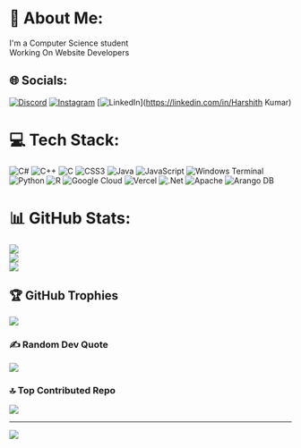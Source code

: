 # 💫 About Me:
I'm a Computer Science student<br>Working On Website Developers


## 🌐 Socials:
[![Discord](https://img.shields.io/badge/Discord-%237289DA.svg?logo=discord&logoColor=white)](https://discord.gg/https://discord.gg/WAHur3GQ4K) [![Instagram](https://img.shields.io/badge/Instagram-%23E4405F.svg?logo=Instagram&logoColor=white)](https://instagram.com/harshith.nxik) [![LinkedIn](https://img.shields.io/badge/LinkedIn-%230077B5.svg?logo=linkedin&logoColor=white)](https://linkedin.com/in/Harshith Kumar) 

# 💻 Tech Stack:
![C#](https://img.shields.io/badge/c%23-%23239120.svg?style=for-the-badge&logo=csharp&logoColor=white) ![C++](https://img.shields.io/badge/c++-%2300599C.svg?style=for-the-badge&logo=c%2B%2B&logoColor=white) ![C](https://img.shields.io/badge/c-%2300599C.svg?style=for-the-badge&logo=c&logoColor=white) ![CSS3](https://img.shields.io/badge/css3-%231572B6.svg?style=for-the-badge&logo=css3&logoColor=white) ![Java](https://img.shields.io/badge/java-%23ED8B00.svg?style=for-the-badge&logo=openjdk&logoColor=white) ![JavaScript](https://img.shields.io/badge/javascript-%23323330.svg?style=for-the-badge&logo=javascript&logoColor=%23F7DF1E) ![Windows Terminal](https://img.shields.io/badge/Windows%20Terminal-%234D4D4D.svg?style=for-the-badge&logo=windows-terminal&logoColor=white) ![Python](https://img.shields.io/badge/python-3670A0?style=for-the-badge&logo=python&logoColor=ffdd54) ![R](https://img.shields.io/badge/r-%23276DC3.svg?style=for-the-badge&logo=r&logoColor=white) ![Google Cloud](https://img.shields.io/badge/GoogleCloud-%234285F4.svg?style=for-the-badge&logo=google-cloud&logoColor=white) ![Vercel](https://img.shields.io/badge/vercel-%23000000.svg?style=for-the-badge&logo=vercel&logoColor=white) ![.Net](https://img.shields.io/badge/.NET-5C2D91?style=for-the-badge&logo=.net&logoColor=white) ![Apache](https://img.shields.io/badge/apache-%23D42029.svg?style=for-the-badge&logo=apache&logoColor=white) ![Arango DB](https://img.shields.io/badge/ArangoDB-DDE072?style=for-the-badge&logo=arangodb&logoColor=white)
# 📊 GitHub Stats:
![](https://github-readme-stats.vercel.app/api?username=HarshithKumar14310&theme=shadow_blue&hide_border=false&include_all_commits=true&count_private=false)<br/>
![](https://github-readme-streak-stats.herokuapp.com/?user=HarshithKumar14310&theme=shadow_blue&hide_border=false)<br/>
![](https://github-readme-stats.vercel.app/api/top-langs/?username=HarshithKumar14310&theme=shadow_blue&hide_border=false&include_all_commits=true&count_private=false&layout=compact)

## 🏆 GitHub Trophies
![](https://github-profile-trophy.vercel.app/?username=HarshithKumar14310&theme=radical&no-frame=false&no-bg=true&margin-w=4)

### ✍️ Random Dev Quote
![](https://quotes-github-readme.vercel.app/api?type=horizontal&theme=radical)

### 🔝 Top Contributed Repo
![](https://github-contributor-stats.vercel.app/api?username=HarshithKumar14310&limit=5&theme=dark&combine_all_yearly_contributions=true)

---
[![](https://visitcount.itsvg.in/api?id=HarshithKumar14310&icon=0&color=0)](https://visitcount.itsvg.in)

<!-- Proudly created with GPRM ( https://gprm.itsvg.in ) -->
